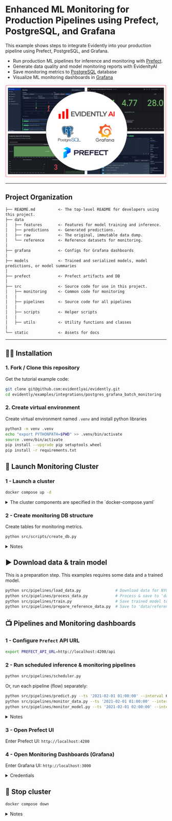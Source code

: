 # Enhanced ML Monitoring for Production Pipelines using Prefect, PostgreSQL, and Grafana
This example shows steps to integrate Evidently into your production pipeline using Prefect, PostgreSQL, and Grafana.

- Run production ML pipelines for inference and monitoring with [Prefect](https://www.prefect.io/). 
- Generate data quality and model monitoring reports with EvidenltyAI
- Save monitoring metrics to [PostgreSQL](https://www.postgresql.org/) database 
- Visualize ML monitoring dashboards in [Grafana](https://grafana.com/) 

![Gradfana dashboard](static/preview.png "Dashboard preview")

--------
Project Organization
------------

    ├── README.md          <- The top-level README for developers using this project.
    ├── data
    │   ├── features       <- Features for model training and inference.
    │   ├── predictions    <- Generated predictions.
    │   ├── raw            <- The original, immutable data dump.
    │   └── reference      <- Reference datasets for monitoring.
    │
    ├── grafana            <- Configs for Grafana dashboards
    │
    ├── models             <- Trained and serialized models, model predictions, or model summaries
    │
    ├── prefect            <- Prefect artifacts and DB
    │
    ├── src                <- Source code for use in this project.
    │   ├── monitoring     <- Common code for monitoring 
    │   │
    │   ├── pipelines      <- Source code for all pipelines
    │   │
    │   ├── scripts        <- Helper scripts
    │   │
    │   ├── utils          <- Utility functions and classes 
    │
    └── static             <- Assets for docs 


--------

## :woman_technologist: Installation

### 1. Fork / Clone this repository

Get the tutorial example code:

```bash
git clone git@github.com:evidentlyai/evidently.git
cd evidently/examples/integrations/postgres_grafana_batch_monitoring
```

### 2. Create virtual environment

Create virtual environment named `.venv` and install python libraries

```bash
python3 -m venv .venv
echo "export PYTHONPATH=$PWD" >> .venv/bin/activate
source .venv/bin/activate
pip install --upgrade pip setuptools wheel
pip install -r requirements.txt
```

## :rocket: Launch Monitoring Cluster

### 1 - Launch a cluster 

```bash
docker compose up -d
```

<details>
<summary>The cluster components are specified in the `docker-compose.yaml`</summary>

- `prefect` - Prefect UI, available on [http://localhost:4200](http://localhost:4200)
- `monitoring-db` - PostgreSQL, available on [http://localhost:5432](http://localhost:5432)
- `grafana` - Grafana Dashboards, available on [http://localhost:3000](http://localhost:3000)

</details>


### 2 - Create monitoring DB structure

Create tables for monitoring metrics. 

```bash
python src/scripts/create_db.py
```

<details>
<summary>Notes</summary>
  
- tables are described in [src/utils/models.py](src/utils/models.py)
- if you want drop all tables (in case of error or to clear database) and recreate them do:
  
```bash
# Drop all tables
python src/scripts/drop_db.py
# Create all tables
python src/scripts/create_db.py
```

</details>


## :arrow_forward: Download data & train model

This is a preparation step. This examples requires some data and a trained model.

```bash 
python src/pipelines/load_data.py               # Download data for NYC Taxi to 'data/raw'
python src/pipelines/process_data.py            # Process & save to 'data/features/'
python src/pipelines/train.py                   # Save trained model to 'models/' 
python src/pipelines/prepare_reference_data.py  # Save to 'data/reference'
```

## :tv: Pipelines and Monitoring dashboards

### 1 - Configure `Prefect` API URL

```bash
export PREFECT_API_URL=http://localhost:4200/api
```

### 2 - Run scheduled inference & monitoring pipelines

```bash 
python src/pipelines/scheduler.py          
```

Or, run each pipeline (flow) separately: 

```bash
python src/pipelines/predict.py --ts '2021-02-01 01:00:00' --interval 60
python src/pipelines/monitor_data.py --ts '2021-02-01 01:00:00' --interval 60
python src/pipelines/monitor_model.py --ts '2021-02-01 02:00:00' --interval 60

```

<details>
<summary>Notes</summary>

-  It's expected to run the `predict` pipeline before monitoring pipelines for each timestamp `--ts` 
- `monitor_model` pipeline requires ground truth data to test the quality of predictions. We assume that these labels are available for the previous period. The earliest date to run `monitor_model` is '2021-02-01 02:00:00'

</details>

### 3 - Open Prefect UI

Enter Prefect UI: ```http://localhost:4200```

### 4 - Open Monitoring Dashboards (Grafana)

Enter Grafana UI: ```http://localhost:3000```

<details>
<summary>Credentials</summary>

- *login*: `admin`
- *password*: `admin`

</details>


## :checkered_flag: Stop cluster

```bash
docker compose down
```

<details>
<summary>Notes</summary>

- To clear cluster one needs to remove `Docker` volumes containing monitoring (`Postegres`) and `Grafana` databases 
- It may be useful to run this tutorial from scratch
- Run the command:
  
```bash
docker compose down -v
```

</details>

